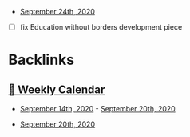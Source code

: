 - [September 24th, 2020](<September 24th, 2020.md>)
- [ ] fix Education without borders development piece

# Backlinks
## [  📅  Weekly Calendar](<  📅  Weekly Calendar.md>)
- [September 14th, 2020](<September 14th, 2020.md>) - [September 20th, 2020](<September 20th, 2020.md>)

- [September 20th, 2020](<September 20th, 2020.md>)

